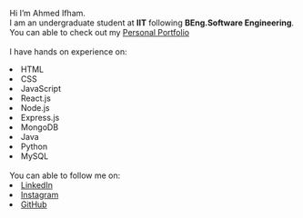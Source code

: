 Hi I’m Ahmed Ifham. 
<br>
I am an undergraduate student at <b>IIT</b> following <b> BEng.Software Engineering</b>.
<br>You can able to check out my <a href="https://ifham212.github.io/"> Personal Portfolio </a>
<br>
<br>
I have hands on experience on:
<li>HTML
<li>CSS
<li>JavaScript
<li>React.js
<li>Node.js
<li>Express.js
<li>MongoDB
<li>Java
<li>Python
<li>MySQL
<br>
<br> You can able to follow me on:
<li><a href=
"https://www.linkedin.com/in/ahmed-ifham-2554a11a5">LinkedIn</a>
<li><a href=
"https://www.instagram.com/ifham21/?hl=en">Instagram</a>
<li><a href=
"https://github.com/ifham212">GitHub</a>
